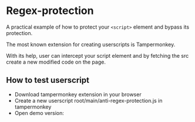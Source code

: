 # Regex-protection
A practical example of how to protect your `<script>` element and bypass its protection.
  
  The most known extension for creating userscripts is Tampermonkey.

  With its help, user can intercept your script element and by fetching the src create a new modified code on the page.
  
  How to test userscript
  ---------------
  - Download tampermonkey extension in your browser
  - Create a new userscript root/main/anti-regex-protection.js in tampermonkey
  - Open demo version: 
